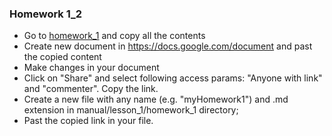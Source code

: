 ### Homework 1_2
- Go to [homework_1](https://docs.google.com/document/d/1743g0Rum2zO0a13V7-yUb9o4NiQ5txmRn2tRlXNWL7U/edit?usp=sharing) and copy all the contents
- Create new document in https://docs.google.com/document and past the copied content
- Make changes in your document
- Click on "Share" and select following access params: "Anyone with link" and "commenter". Copy the link.
- Create a new file with any name (e.g. "myHomework1") and .md extension in manual/lesson_1/homework_1 directory;
- Past the copied link in your file.